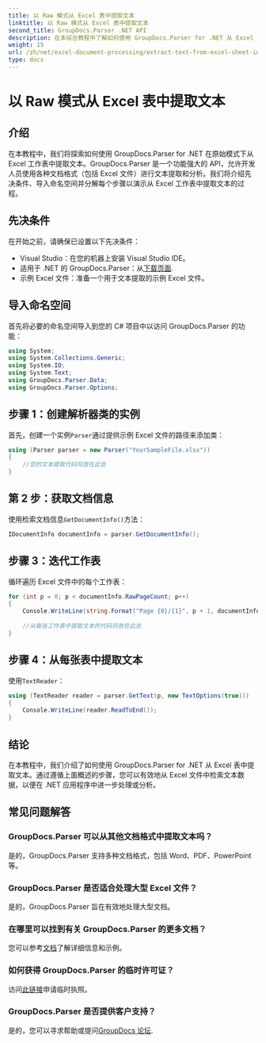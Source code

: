 ```yaml
---
title: 以 Raw 模式从 Excel 表中提取文本
linktitle: 以 Raw 模式从 Excel 表中提取文本
second_title: GroupDocs.Parser .NET API
description: 在本综合教程中了解如何使用 GroupDocs.Parser for .NET 从 Excel 表中提取文本。下载并开始解析。
weight: 15
url: /zh/net/excel-document-processing/extract-text-from-excel-sheet-in-raw-mode/
type: docs
---
```

# 以 Raw 模式从 Excel 表中提取文本

## 介绍
在本教程中，我们将探索如何使用 GroupDocs.Parser for .NET 在原始模式下从 Excel 工作表中提取文本。GroupDocs.Parser 是一个功能强大的 API，允许开发人员使用各种文档格式（包括 Excel 文件）进行文本提取和分析。我们将介绍先决条件、导入命名空间并分解每个步骤以演示从 Excel 工作表中提取文本的过程。
## 先决条件
在开始之前，请确保已设置以下先决条件：
- Visual Studio：在您的机器上安装 Visual Studio IDE。
- 适用于 .NET 的 GroupDocs.Parser：从[下载页面](https://releases.groupdocs.com/parser/net/).
- 示例 Excel 文件：准备一个用于文本提取的示例 Excel 文件。

## 导入命名空间
首先将必要的命名空间导入到您的 C# 项目中以访问 GroupDocs.Parser 的功能：
```csharp
using System;
using System.Collections.Generic;
using System.IO;
using System.Text;
using GroupDocs.Parser.Data;
using GroupDocs.Parser.Options;
```
## 步骤 1：创建解析器类的实例
首先，创建一个实例`Parser`通过提供示例 Excel 文件的路径来添加类：
```csharp
using (Parser parser = new Parser("YourSampleFile.xlsx"))
{
    //您的文本提取代码将放在此处
}
```
## 第 2 步：获取文档信息
使用检索文档信息`GetDocumentInfo()`方法：
```csharp
IDocumentInfo documentInfo = parser.GetDocumentInfo();
```
## 步骤 3：迭代工作表
循环遍历 Excel 文件中的每个工作表：
```csharp
for (int p = 0; p < documentInfo.RawPageCount; p++)
{
    Console.WriteLine(string.Format("Page {0}/{1}", p + 1, documentInfo.RawPageCount));
    
    //从每张工作表中提取文本的代码将放在此处
}
```
## 步骤 4：从每张表中提取文本
使用`TextReader`：
```csharp
using (TextReader reader = parser.GetText(p, new TextOptions(true)))
{
    Console.WriteLine(reader.ReadToEnd());
}
```

## 结论
在本教程中，我们介绍了如何使用 GroupDocs.Parser for .NET 从 Excel 表中提取文本。通过遵循上面概述的步骤，您可以有效地从 Excel 文件中检索文本数据，以便在 .NET 应用程序中进一步处理或分析。

## 常见问题解答
### GroupDocs.Parser 可以从其他文档格式中提取文本吗？
是的，GroupDocs.Parser 支持多种文档格式，包括 Word、PDF、PowerPoint 等。
### GroupDocs.Parser 是否适合处理大型 Excel 文件？
是的，GroupDocs.Parser 旨在有效地处理大型文档。
### 在哪里可以找到有关 GroupDocs.Parser 的更多文档？
您可以参考[文档](https://tutorials.groupdocs.com/parser/net/)了解详细信息和示例。
### 如何获得 GroupDocs.Parser 的临时许可证？
访问[此链接](https://purchase.groupdocs.com/temporary-license/)申请临时执照。
### GroupDocs.Parser 是否提供客户支持？
是的，您可以寻求帮助或提问[GroupDocs 论坛](https://forum.groupdocs.com/c/parser/17).